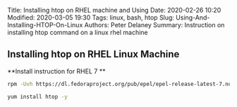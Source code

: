 Title: Installing htop on RHEL machine and Using
Date: 2020-02-26 10:20
Modified: 2020-03-05 19:30
Tags: linux, bash, htop
Slug: Using-And-Installing-HTOP-On-Linux
Authors: Peter Delaney 
Summary: Instruction on installing htop command on a linux rhel machine


## Installing htop on RHEL Linux Machine
**Install instruction for RHEL 7 **
```bash
rpm -Uvh https://dl.fedoraproject.org/pub/epel/epel-release-latest-7.noarch.rpm

yum install htop -y

```









